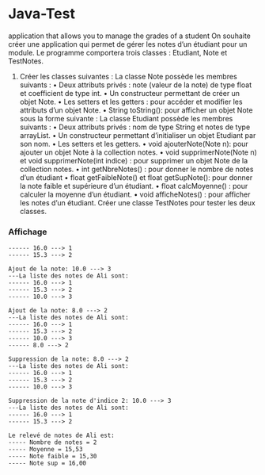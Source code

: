 # <h1>Java-Test</h1>
 application that allows you to manage the grades of a student
On souhaite créer une application qui permet de gérer les notes d’un étudiant pour un 
module. Le programme comportera trois classes : Etudiant, Note et TestNotes.
1. Créer les classes suivantes :
La classe Note possède les membres suivants : 
• Deux attributs privés : note (valeur de la note) de type float et coefficient de type int.
• Un constructeur permettant de créer un objet Note.
• Les setters et les getters : pour accéder et modifier les attributs d’un objet Note.
• String toString(): pour afficher un objet Note sous la forme suivante :
La classe Etudiant possède les membres suivants : 
• Deux attributs privés : nom de type String et notes de type arrayList<Note>.
• Un constructeur permettant d’initialiser un objet Etudiant par son nom.
• Les setters et les getters.
• void ajouterNote(Note n): pour ajouter un objet Note à la collection notes.
• void supprimerNote(Note n) et void supprimerNote(int indice) : pour supprimer un
objet Note de la collection notes.
• int getNbreNotes() : pour donner le nombre de notes d’un étudiant
• float getFaibleNote() et float getSupNote(): pour donner la note faible et supérieure
d’un étudiant.
• float calcMoyenne() : pour calculer la moyenne d’un étudiant.
• void afficheNotes() : pour afficher les notes d’un étudiant.
Créer une classe TestNotes pour tester les deux classes.
 
 <h3>Affichage</h3>

 ```---La liste des notes de Ali sont:
------ 16.0 ---> 1
------ 15.3 ---> 2

Ajout de la note: 10.0 ---> 3
---La liste des notes de Ali sont:
------ 16.0 ---> 1
------ 15.3 ---> 2
------ 10.0 ---> 3

Ajout de la note: 8.0 ---> 2
---La liste des notes de Ali sont:
------ 16.0 ---> 1
------ 15.3 ---> 2
------ 10.0 ---> 3
------ 8.0 ---> 2

Suppression de la note: 8.0 ---> 2
---La liste des notes de Ali sont:
------ 16.0 ---> 1
------ 15.3 ---> 2
------ 10.0 ---> 3

Suppression de la note d'indice 2: 10.0 ---> 3
---La liste des notes de Ali sont:
------ 16.0 ---> 1
------ 15.3 ---> 2

 Le relevé de notes de Ali est:
 ----- Nombre de notes = 2
 ----- Moyenne = 15,53
 ----- Note faible = 15,30
 ----- Note sup = 16,00
```
